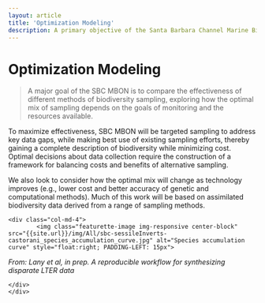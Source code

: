 ```yaml
---
layout: article
title: 'Optimization Modeling'
description: A primary objective of the Santa Barbara Channel Marine Biodiversity Observation Network (SBC MBON) is to weigh the costs and benefits of various methods employed in the monitoring of marine biodiversity, to provide a foundation for efficient monitoring of marine biodiversity in the future.
---
```


<div class="row featurette">
	<div class="container">
		<h1 class="page-header">Optimization Modeling<small></small></h1>
		<blockquote><p class="lead">A major goal of the SBC MBON is to compare the 
		effectiveness of different methods of biodiversity sampling, exploring how 
		the optimal mix of sampling depends on the goals of monitoring and the resources 
		available.</p></blockquote>
		<div class="container">
<div class="col-md-8">
		<p>To maximize effectiveness, SBC MBON will be targeted sampling to address 
		key data gaps, while making best use of existing sampling efforts, thereby 
		gaining a complete description of biodiversity while minimizing cost. Optimal 
		decisions about data collection require the construction of a framework for 
		balancing costs and benefits of alternative sampling.</p>
		<p>We also look to consider how the optimal mix will change as technology 
		improves (e.g., lower cost and better accuracy of genetic and computational 
		methods). Much of this work will be based on assimilated biodiversity data 
		derived from a range of sampling methods.</p>
		</div>
	
	<div class="col-md-4">
			<img class="featurette-image img-responsive center-block" src="{{site.url}}/img/All/sbc-sessileInverts-castorani_species_accumulation_curve.jpg" alt="Species accumulation curve" style="float:right; PADDING-LEFT: 15px">
<i>From: Lany et al, in prep. A reproducible workflow for synthesizing disparate LTER data</i>

	</div>
	</div>
</div>




